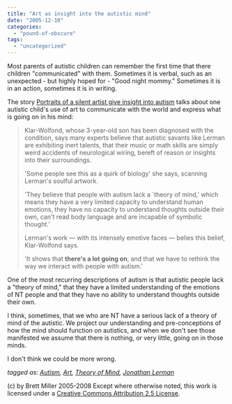 ```yaml
---
title: "Art as insight into the autistic mind"
date: "2005-12-10"
categories: 
  - "pound-of-obscure"
tags: 
  - "uncategorized"
---
```


Most parents of autistic children can remember the first time that there children "communicated" with them. Sometimes it is verbal, such as an unexpected - but highly hoped for - "Good night mommy." Sometimes it is in an action, sometimes it is in writing.  
  
The story [Portraits of a silent artist give insight into autism](http://www.thestar.com/NASApp/cs/ContentServer?pagename=thestar/Layout/Article_Type1&c=Article&cid=1134082211946&call_pageid=968350130169&col=969483202845) talks about one autistic child's use of art to communicate with the world and express what is going on in his mind:

> Klar-Wolfond, whose 3-year-old son has been diagnosed with the condition, says many experts believe that autistic savants like Lerman are exhibiting inert talents, that their music or math skills are simply weird accidents of neurological wiring, bereft of reason or insights into their surroundings.  
>   
> 'Some people see this as a quirk of biology' she says, scanning Lerman's soulful artwork.  
>   
> 'They believe that people with autism lack a \`theory of mind,' which means they have a very limited capacity to understand human emotions, they have no capacity to understand thoughts outside their own, can't read body language and are incapable of symbolic thought.'  
>   
> Lerman's work — with its intensely emotive faces — belies this belief, Klar-Wolfond says.  
>   
> 'It shows that **there's a lot going on**, and that we have to rethink the way we interact with people with autism.'

One of the most recurring descriptions of autism is that autistic people lack a "theory of mind," that they have a limited understanding of the emotions of NT people and that they have no ability to understand thoughts outside their own.  
  
I think, sometimes, that we who are NT have a serious lack of a theory of mind of the autistic. We project our understanding and pre-conceptions of how the mind should function on autistics, and when we don't see those manifested we assume that there is nothing, or very little, going on in those minds.  
  
I don't think we could be more wrong.  
  
_tagged as: [Autism](http://technorati.com/tag/autism), [Art](http://technorati.com/tag/art), [Theory of Mind](http://technorati.com/tag/theory+of+mind), [Jonathan Lerman](http://technorati.com/tag/jonathan+lerman)_

(c) by Brett Miller 2005-2008 Except where otherwise noted, this work is licensed under a [Creative Commons Attribution 2.5 License](http://creativecommons.org/licenses/by/2.5/).
